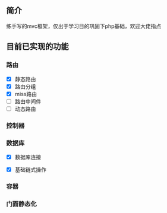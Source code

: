## 简介

练手写的mvc框架，仅出于学习目的巩固下php基础，欢迎大佬指点

## 目前已实现的功能

### 路由

- [x] 静态路由
- [x] 路由分组
- [x] miss路由
- [ ] 路由中间件
- [ ] 动态路由

### 控制器

### 数据库

- [x]  数据库连接

 - [x] 基础链式操作

   

### 容器

### 门面静态化
